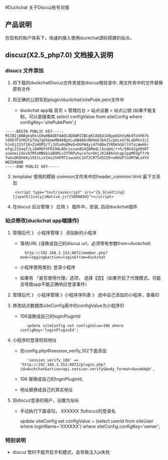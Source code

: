 #Duckchat 关于Discuz账号对接

## 产品说明
在现有的账户体系下，快速的接入使用duckchat源码搭建的站点。

## discuz(X2.5_php7.0) 文档接入说明

### disucz 文件添加
1. 将下载的duckchatDiscuz文件夹放到discuz根目录中, 用文件夹中的文件替换原有文件
		
2. 将正确的公钥写到plugin/duckchat/sitePubk.pem文件中
	
	* duckchat app端 首页 > 管理后台 > 站点设置 > 站点公钥 (如果不能复制，可以直接查库 select configValue  from siteConfig where configKey='sitePubkPem';)

``` 
-----BEGIN PUBLIC KEY-----
MIIBIjANBgkqhkiG9w0BAQEFAAOCAQ8AMIIBCgKCAQEA1U8ppAGhVyNbdTohR67k
t6967F5YKUTp7Oq7gEhbmwMB46BgtLuOW4AEnN89mk3bkIS/pDLoVr9LabRhn3jI
hJvOj2I3f18+ZzHOM3/fjJUSx0oQReQ+DGFW4yj4fh8BeZYROKhGbllhTxLWwHor
eFgL21VaqT/Li06MOfVFRI9ALN9cjvsan8S4ZAMedLlbsqbX/r+h/56K42gd9X0T
xooUeiIdesbTMTeMBkb2aBORLvZYhRPyhw/a7o+OUj/K2A86SdcqplpgM93gTfrN
fwGxOKQhHXy191tLuYZmx2SHFMTIswuwhC1XT2CRTSd5CD5+eNVUPlUaM7WLoXYV
WQIDAQAB
-----END PUBLIC KEY-----

```

3. template/ 使用的模板 common文件夹中的header_common.html 最下方添加

		<script type="text/javascript" src="{$_G[setting][jspath]}zalyjsNative.js?{VERHASH}"></script>

4. 在discuz 后台管理 》 应用 》 插件中，安装, 启动duckchat插件

### 站点修改(duckchat app端操作)

1. 管理后代 》 小程序管理 》 添加新的小程序
	* 落地URL (请换成自己的discuz url，必须带有参数from=duckchat)
		
			http://192.168.3.152:8072/member.php?mod=logging&action=login&from=duckchat

	* 小程序使用类别: 登录小程序
	* 如果有 『是否使用代理』选项， 选择【否】（如果开启了代理模式，可能会导致app不能正确响应登录事件）

2. 管理后代 》 小程序管理 》小程序序列表 》 选中自己添加的小程序，查看ID

3. 修改站点数据库siteConfig表中的configValue为小程序ID
   * 106请换成自己的loginPluginId
   
   			update siteConfig set configValue=106 where configKey='loginPluginId';
   		
4. 小程序的登录校验地址
	* 在config.php中session_verify_102下面添加
	
	 		 'session_verify_106' => 'http://192.168.3.152:8072/plugin.php?id=duckchat&action=api.session.verify&body_format=base64pb',
	 
	* 106 替换成自己的loginPluginId, 
	* 地址替换成自己的真实地址

5. 将discuz登录的用户，设置为站长
	
	* 手动执行下面语句， XXXXXX 为discuz的登录名
			
		update siteConfig set configValue = (select userId from siteUser where loginName='XXXXXX') where siteConfig.configKey='owner';


### 特别说明
* discuz 暂时不能开启手机模式，会导致注入js失败


